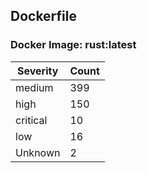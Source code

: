 ## Dockerfile

### Docker Image: rust:latest
| Severity | Count |
|----------|-------|
| medium | 399 |
| high | 150 |
| critical | 10 |
| low | 16 |
| Unknown | 2 |